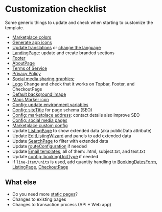 # Customization checklist

Some generic things to update and check when starting to customize the template.

* [Marketplace colors](styling.md)
* [Generate app icons](icons.md)
* [Update translations](../src/translations/en.json) or [change the language](translations.md)
* [LandingPage](../src/containers/LandingPage/LandingPage.js): update and create branded sections
* [Footer](../src/components/Footer/Footer.js)
* [AboutPage](../src/containers/AboutPage/AboutPage.js)
* [Terms of Service](terms-of-service-and-privacy-policy.md#terms-of-service)
* [Privacy Policy](terms-of-service-and-privacy-policy.md#privacy-policy)
* [Social media sharing graphics](../src/components/Page/Page.js);
* [Logo](../src/components/Logo/Logo.js) Change and check that it works on Topbar, Footer, and CheckoutPage
* [Default background image](../src/assets/background-1440.jpg)
* [Maps Marker icon](../src/components/Map/images/marker-32x32.png)
* [Config: update environment variables](../src/config.js)
* [Config: siteTitle](../src/config.js) for page schema (SEO)
* [Config: marketplace address](../src/config.js): contact details also improve SEO
* [Config: social media pages](../src/config.js)
* [Marketplace custom config](../src/marketplace-custom-config.js)
* Update [ListingPage](../src/containers/ListingPage/ListingPage.js) to show extended data (aka
  publicData attribute)
* Update [EditListingWizard](../src/components/EditListingWizard/EditListingWizard.js) and panels to
  add extended data
* Update [SearchPage](../src/containers/SearchPage/SearchPage.js) to filter with extended data
* Update [routeConfiguration](../src/routeConfiguration.js) if needed
* Update [Email templates](../ext/default-mail-templates), all of them: .html, subject.txt, and
  text.txt
* Update [config: bookingUnitType](../src/config.js) if needed
* If `line-item/units` is used, add quantity handling to
  [BookingDatesForm](../src/forms/BookingDatesForm/BookingDatesForm.js),
  [ListingPage](../src/containers/ListingPage/ListingPage.js),
  [CheckoutPage](../src/containers/CheckoutPage/CheckoutPage.js)

## What else

* Do you need more [static pages](static-pages.md)?
* Changes to existing pages
* Changes to transaction process (API + Web app)
